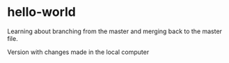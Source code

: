 # hello-world

Learning about branching from the master and merging back to the master file.

Version with changes made in the local computer
